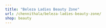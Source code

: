 ```yaml
---
title: "Beleza Ladies Beauty Zone"
url: /chennithala/beleza-ladies-beauty-zone/
shop: beauty
---
```

